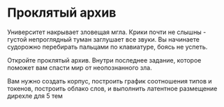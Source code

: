 # Проклятый архив
Университет накрывает зловещая мгла. Крики почти не слышны - густой непроглядный туман заглушает все звуки. Вы начинаете судорожно перебирать пальцами по клавиатуре, боясь не успеть.

Откройте проклятый архив. Внутри последнее задание, которое поможет вам спасти мир от неопознанного зла.

Вам нужно создать корпус, построить график соотношения типов и токенов, построить облако слов, и выполнить латентное размещение дирехле для 5 тем
